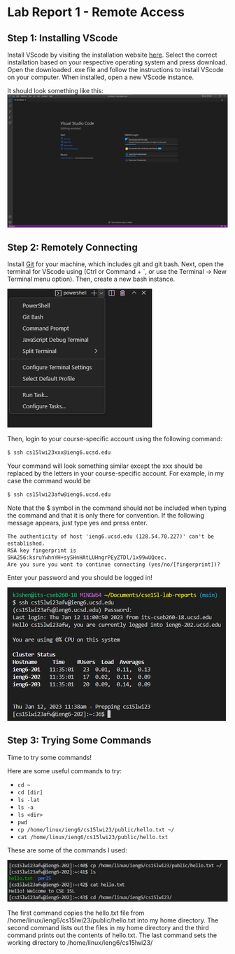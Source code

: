# Lab Report 1 - Remote Access

## Step 1: Installing VScode
Install VScode by visiting the installation website [here](https://code.visualstudio.com/). Select the correct installation based on your respective operating system and press download. Open the downloaded .exe file and follow the instructions to install VScode on your computer. When installed, open a new VScode instance. 

It should look something like this:
![VScode](../images/vscode.png) 

## Step 2: Remotely Connecting
Install [Git](https://git-scm.com/) for your machine, which includes git and git bash. Next, open the terminal for VScode using (Ctrl or Command + `, or use the Terminal → New Terminal menu option). 
Then, create a new bash instance. 

![VScode](../images/bash.png) 

Then, login to your course-specific account using the following command:
```bash
$ ssh cs15lwi23xxx@ieng6.ucsd.edu
```
Your command will look something similar except the xxx should be replaced by the letters in your course-specific account. For example, in my case the command would be 
```bash 
$ ssh cs15lwi23afw@ieng6.ucsd.edu
```
Note that the $ symbol in the command should not be included when typing the command and that it is only there for convention. 
If the following message appears, just type yes and press enter. 
```
The authenticity of host 'ieng6.ucsd.edu (128.54.70.227)' can't be established.
RSA key fingerprint is SHA256:ksruYwhnYH+sySHnHAtLUHngrPEyZTDl/1x99wUQcec.
Are you sure you want to continue connecting (yes/no/[fingerprint])? 
```
Enter your password and you should be logged in!

![Login](../images/login.png) 

## Step 3: Trying Some Commands
Time to try some commands!

Here are some useful commands to try:
* `cd ~`
* `cd [dir]`
* `ls -lat`
* `ls -a`
* `ls <dir>`
* `pwd`
* `cp /home/linux/ieng6/cs15lwi23/public/hello.txt ~/`
* `cat /home/linux/ieng6/cs15lwi23/public/hello.txt`

These are some of the commands I used: 

![Demo](../images/demo.png) 

The first command copies the hello.txt file from /home/linux/ieng6/cs15lwi23/public/hello.txt into my home directory. The second command lists out the files in my home directory and the third command prints out the contents of hello.txt. The last command sets the working directory to /home/linux/ieng6/cs15lwi23/
